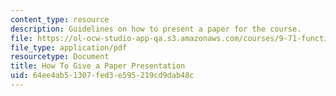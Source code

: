 ```yaml
---
content_type: resource
description: Guidelines on how to present a paper for the course.
file: https://ol-ocw-studio-app-qa.s3.amazonaws.com/courses/9-71-functional-mri-of-high-level-vision-fall-2007/64ee4ab51307fed3e595219cd9dab48c_presentingpaper.pdf
file_type: application/pdf
resourcetype: Document
title: How To Give a Paper Presentation
uid: 64ee4ab5-1307-fed3-e595-219cd9dab48c
---
```

